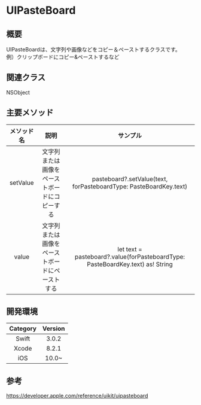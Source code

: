 # UIPasteBoard
## 概要
UIPasteBoardは、文字列や画像などをコピー＆ペーストするクラスです。<br>例）クリップボードにコピー&ペーストするなど

## 関連クラス
NSObject

## 主要メソッド

| メソッド名 | 説明 | サンプル |
|:-----------:|:------------:|:------------:|
| setValue | 文字列または画像をペーストボードにコピーする | pasteboard?.setValue(text, forPasteboardType: PasteBoardKey.text) |
| value | 文字列または画像をペーストボードにペーストする | let text = pasteboard?.value(forPasteboardType: PasteBoardKey.text) as! String |

## 開発環境
| Category | Version |
|:-----------:|:------------:|
| Swift | 3.0.2 |
| Xcode | 8.2.1 |
| iOS | 10.0~ |

## 参考
https://developer.apple.com/reference/uikit/uipasteboard
